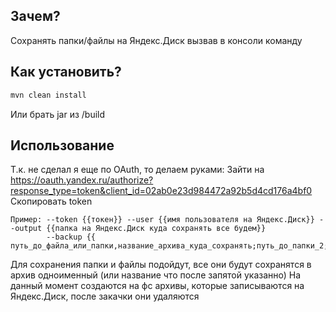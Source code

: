 ## Зачем?

Сохранять папки/файлы на Яндекс.Диск вызвав в консоли команду

## Как установить?

```sh
mvn clean install
```
Или брать jar из /build

## Использование

Т.к. не сделал я еще по OAuth, то делаем руками:
    Зайти на https://oauth.yandex.ru/authorize?response_type=token&client_id=02ab0e23d984472a92b5d4cd176a4bf0
    Скопировать token

    Пример: --token {{токен}} --user {{имя пользователя на Яндекс.Диск}} --output {{папка на Яндекс.Диск куда сохранять все будем}}
            --backup {{ путь_до_файла_или_папки,название_архива_куда_сохранять;путь_до_папки_2;...}}

Для сохранения папки и файлы подойдут, все они будут сохранятся в архив одноименный (или название что после запятой указанно)
На данный момент создаются на фс архивы, которые записываются на Яндекс.Диск, после закачки они удаляются
